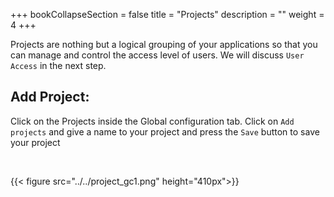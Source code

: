 +++
bookCollapseSection = false
title = "Projects"
description = ""
weight = 4
+++

Projects are nothing but a logical grouping of your applications so that you can manage and control the access level of users. We will discuss `User Access` in the next step.

  

## Add Project:

Click on the Projects inside the Global configuration tab. Click on `Add projects` and give a name to your project and press the `Save` button to save your project

&nbsp;&nbsp;

{{< figure src="../../project_gc1.png" height="410px">}}

&nbsp;&nbsp;
